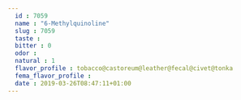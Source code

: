 ```yaml
---
  id : 7059
  name : "6-Methylquinoline"
  slug : 7059
  taste : 
  bitter : 0
  odor : 
  natural : 1
  flavor_profile : tobacco@castoreum@leather@fecal@civet@tonka
  fema_flavor_profile : 
  date : 2019-03-26T08:47:11+01:00
---
```



